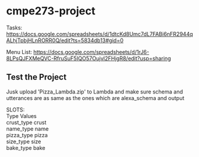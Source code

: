 # cmpe273-project

Tasks: https://docs.google.com/spreadsheets/d/1dtcKd8Umc7dL7FABi6nFR2944qALhjTpbjHLnRORR0Q/edit?ts=5834db13#gid=0

Menu List: https://docs.google.com/spreadsheets/d/1rJ6-8LPsQJFXMeQVC-RfruSuF5IQO57Oujvl2FHjgR8/edit?usp=sharing

## Test the Project
Jusk upload 'Pizza_Lambda.zip' to Lambda and make sure schema and utterances are as same as the ones which are alexa_schema and output

SLOTS:  
Type	             Values  	
crust_type	        crust  
name_type	          name  
pizza_type	        pizza  
size_type	          size  
bake_type           bake  
